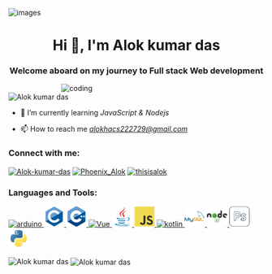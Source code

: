 ![images](https://github.com/user-attachments/assets/04e389f4-1278-47bf-aa52-024a0393ac87)<h1 align="center">Hi 👋, I'm Alok kumar das </h1>
<h3 align="center">Welcome aboard on my journey to Full stack Web development </h3>

<img align="right" alt="coding" width="400" src="https://res.cloudinary.com/practicaldev/image/fetch/s--EIY4OOcE--/c_limit%2Cf_auto%2Cfl_progressive%2Cq_66%2Cw_880/https://dev-to-uploads.s3.amazonaws.com/i/dwyukhq8yj2xliq4i50e.gif">

<p align="left"> <img src="https://komarev.com/ghpvc/?username=Alok kumar das&label=Profile%20views&color=0e75b6&style=flat" alt="Alok kumar das" /> </p>

- 🌱 I’m currently learning *JavaScript & Nodejs*

- 📫 How to reach me *alokhacs222729@gmail.com*

<h3 align="left">Connect with me:</h3>
<p align="left">
<a href="www.linkedin.com/in/alok-kumar-das-590885" target="blank"><img align="center" src="https://raw.githubusercontent.com/rahuldkjain/github-profile-readme-generator/master/src/images/icons/Social/linked-in-alt.svg" alt="Alok-kumar-das" height="30" width="40" /></a>
<a href="https://x.com/Phoenix_Alok" target="blank"><img align="center" src="https://raw.githubusercontent.com/rahuldkjain/github-profile-readme-generator/master/src/images/icons/Social/twitter.svg" alt="Phoenix_Alok" height="30" width="40" /></a>
<a href="https://instagram.com/thisisalok" target="blank"><img align="center" src="https://raw.githubusercontent.com/rahuldkjain/github-profile-readme-generator/master/src/images/icons/Social/instagram.svg" alt="thisisalok" height="30" width="40" /></a>
</p>

<h3 align="left">Languages and Tools:</h3>
<p align="left"> <a href="https://www.arduino.cc/" target="_blank" rel="noreferrer"> <img src="https://cdn.worldvectorlogo.com/logos/arduino-1.svg" alt="arduino" width="40" height="40"/> </a> <a href="https://www.cprogramming.com/" target="_blank" rel="noreferrer"> <img src="https://raw.githubusercontent.com/devicons/devicon/master/icons/c/c-original.svg" alt="c" width="40" height="40"/> </a> <a href="https://www.w3schools.com/cpp/" target="_blank" rel="noreferrer"> <img src="https://raw.githubusercontent.com/devicons/devicon/master/icons/cplusplus/cplusplus-original.svg" alt="cplusplus" width="40" height="40"/> </a> <a href="https://Vue.js" target="_blank" rel="noreferrer"> <img src="https://www.google.com/url?sa=i&url=https%3A%2F%2Fwww.facebook.com%2Fvuejsx%2F&psig=AOvVaw0y6S9c6GHW-PPjchvrtWPK&ust=1745958611595000&source=images&cd=vfe&opi=89978449&ved=0CBQQjRxqFwoTCODjh-vI-4wDFQAAAAAdAAAAABAJ" alt="Vue" width="40" height="40"/> </a> <a href="https://www.java.com" target="_blank" rel="noreferrer"> <img src="https://raw.githubusercontent.com/devicons/devicon/master/icons/java/java-original.svg" alt="java" width="40" height="40"/> </a> <a href="https://developer.mozilla.org/en-US/docs/Web/JavaScript" target="_blank" rel="noreferrer"> <img src="https://raw.githubusercontent.com/devicons/devicon/master/icons/javascript/javascript-original.svg" alt="javascript" width="40" height="40"/> </a> <a href="PHP" target="_blank" rel="noreferrer"> <img src="https://www.google.com/imgres?q=PHP%20logo%20for%20github&imgurl=https%3A%2F%2Fwww.php.net%2Fimages%2Flogos%2Fnew-php-logo.svg&imgrefurl=https%3A%2F%2Fwww.php.net%2Fdownloadlogos.php&docid=stZFRta4RJZkvM&tbnid=j1itUWnOMiF45M&vet=12ahUKEwji_ZTJyfuMAxWwhv0HHeXRFNAQM3oECBcQAA..i&w=711&h=384&hcb=2&ved=2ahUKEwji_ZTJyfuMAxWwhv0HHeXRFNAQM3oECBcQAA)" alt="kotlin" width="40" height="40"/> </a> <a href="https://www.mysql.com/" target="_blank" rel="noreferrer"> <img src="https://raw.githubusercontent.com/devicons/devicon/master/icons/mysql/mysql-original-wordmark.svg" alt="mysql" width="40" height="40"/> </a> <a href="https://nodejs.org" target="_blank" rel="noreferrer"> <img src="https://raw.githubusercontent.com/devicons/devicon/master/icons/nodejs/nodejs-original-wordmark.svg" alt="nodejs" width="40" height="40"/> </a> <a href="https://www.photoshop.com/en" target="_blank" rel="noreferrer"> <img src="https://raw.githubusercontent.com/devicons/devicon/master/icons/photoshop/photoshop-line.svg" alt="photoshop" width="40" height="40"/> </a> <a href="https://www.python.org" target="_blank" rel="noreferrer"> <img src="https://raw.githubusercontent.com/devicons/devicon/master/icons/python/python-original.svg" alt="python" width="40" height="40"/>  </a> </p>

<p><img align="left" src="https://github-readme-stats.vercel.app/api/top-langs?username=Alok kumar das &show_icons=true&locale=en&layout=compact" alt="Alok kumar das" /></p>

<p>&nbsp;<img align="center" src="https://github-readme-stats.vercel.app/api?username=Alok kumar das&show_icons=true&locale=en" alt="Alok kumar das" /></p>
